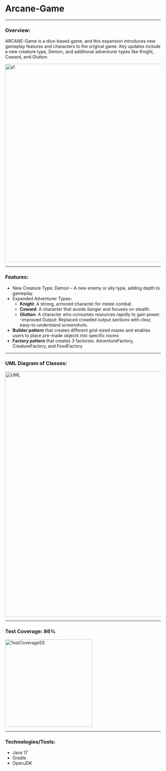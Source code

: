 # Arcane-Game

---
### Overview:
ARCANE-Game is a dice-based game, and this expansion introduces new gameplay features and characters to the original game. Key updates include a new creature type, Demon, and additional adventurer types like Knight, Coward, and Glutton.

<img width="639" alt="a1" src="https://github.com/user-attachments/assets/b71e01c8-49fc-4162-a705-3d14a6052031">


--- 

### Features:
- New Creature Type: Demon – A new enemy or ally type, adding depth to gameplay.
- Expanded Adventurer Types:
  - **Knight**: A strong, armored character for melee combat.
  - **Coward**: A character that avoids danger and focuses on stealth.
  - **Glutton**: A character who consumes resources rapidly to gain power.
-Improved Output: Replaced crowded output sections with clear, easy-to-understand screenshots.
- **Builder pattern** that creates different grid-sized mazes and enables users to place pre-made objects into specific rooms
- **Factory pattern** that creates 3 factories: AdventureFactory, CreatureFactory, and FoodFactory

---

### UML Diagram of Classes:
<img width="789" alt="UML" src="https://github.com/user-attachments/assets/2d81d643-8ab3-4a08-9a13-0ea8648506d6">

---

### Test Coverage: 86%
<img width="282" alt="TestCoverageSS" src="https://github.com/user-attachments/assets/5891b282-0d47-4a1c-a840-416c1bcf33cc">

---

### Technologies/Tools:
- Java 17
- Gradle
- OpenJDK

